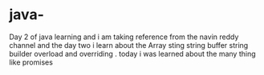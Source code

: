 # java-
Day 2 of java learning and i am taking reference from the navin reddy channel and the day two i learn about the Array sting string buffer string builder overload and overriding .
today i was learned about the many thing like promises 
